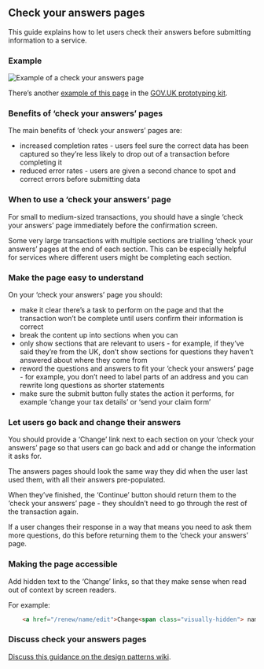 ## Check your answers pages

This guide explains how to let users check their answers before submitting information to a service.

### Example

![Example of a check your answers page](/documentation/design-patterns/check-your-answers-pages/check-your-answers-page.png)

There’s another [example of this page](https://github.com/alphagov/govuk_prototype_kit/blob/d10f83f2694690cb0eb03464f384bdb98922f421/app/views/examples/check-your-answers-page.html) in the [GOV.UK prototyping kit](https://github.com/alphagov/govuk_prototype_kit).


### Benefits of ‘check your answers’ pages

The main benefits of ‘check your answers’ pages are:

- increased completion rates - users feel sure the correct data has been captured so they’re less likely to drop out of a transaction before completing it
- reduced error rates - users are given a second chance to spot and correct errors before submitting data


### When to use a ‘check your answers’ page

For small to medium-sized transactions, you should have a single ‘check your answers’ page immediately before the confirmation screen.

Some very large transactions with multiple sections are trialling ‘check your answers’ pages at the end of each section. This can be especially helpful for services where different users might be completing each section.


### Make the page easy to understand

On your ‘check your answers’ page you should:

- make it clear there’s a task to perform on the page and that the transaction won’t be complete until users confirm their information is correct
- break the content up into sections when you can
- only show sections that are relevant to users - for example, if they’ve said they’re from the UK, don’t show sections for questions they haven’t answered about where they come from
- reword the questions and answers to fit your ‘check your answers’ page - for example, you don’t need to label parts of an address and you can rewrite long questions as shorter statements
- make sure the submit button fully states the action it performs, for example ‘change your tax details’ or ‘send your claim form’


### Let users go back and change their answers

You should provide a ‘Change’ link next to each section on your ‘check your answers’ page so that users can go back and add or change the information it asks for.

The answers pages should look the same way they did when the user last used them, with all their answers pre-populated.

When they’ve finished, the ‘Continue’ button should return them to the ‘check your answers’ page - they shouldn’t need to go through the rest of the transaction again.

If a user changes their response in a way that means you need to ask them more questions, do this before returning them to the ‘check your answers’ page.


### Making the page accessible

Add hidden text to the ‘Change’ links, so that they make sense when read out of context by screen readers.

For example:

````html
	<a href="/renew/name/edit">Change<span class="visually-hidden"> name</span></a>
````

### Discuss check your answers pages

[Discuss this guidance on the design patterns wiki](https://designpatterns.hackpad.com/Check-Your-Answers-page-2DSpTH9J0wU).


